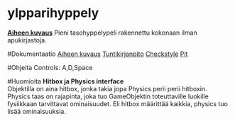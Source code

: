 # ylpparihyppely

[**Aiheen kuvaus**](dokumentaatio/aiheJaRakenne.md)
Pieni tasohyppelypeli rakennettu kokonaan ilman apukirjastoja.

#Dokumentaatio
[Aiheen kuvaus](dokumentaatio/aiheJaRakenne.md)
[Tuntikirjanpito](dokumentaatio/tuntikirjanpito.md)
[Checkstyle](https://htmlpreview.github.io/?https://github.com/Ukonhattu/ylpparihyppely/blob/master/dokumentaatio/site/checkstyle.html)
[Pit](https://htmlpreview.github.io/?https://github.com/Ukonhattu/ylpparihyppely/blob/master/dokumentaatio/pit/201609261212/index.html)

#Ohjeita
Controls: A,D,Space

#Huomioita
**Hitbox ja Physics interface**<br>
Objektilla on aina hitbox, jonka takia jopa Physics perii perii hitboxin. Physics taas on rajapinta, joka tuo GameObjektin toteuttaville luokille fysiikkaan tarvittavat ominaisuudet. Eli hitbox määrittää kaikkia, physics tuo lisää ominaisuuksia.
